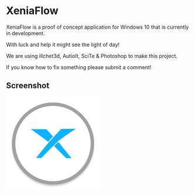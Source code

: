 # XeniaFlow
XeniaFlow is a proof of concept application for Windows 10 that is currently in development.

With luck and help it might see the light of day!

We are using illchet3d, AutioIt, SciTe & Photoshop to make this project.

If you know how to fix something please submit a comment!

## Screenshot
![Screenshot](https://github.com/jackrabbit72380/XeniaFlow/blob/main/Xeniaflowicon.png)
